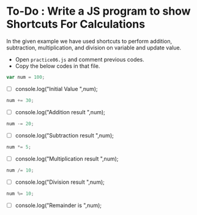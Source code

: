 # To-Do : Write a JS program to show Shortcuts For Calculations



In the given example we have used shortcuts to perform addition, subtraction, multiplication, and division on variable and update value.


- Open `practice06.js` and comment previous codes.
- Copy the below codes in that file.


```js
var num = 100;
```
* [ ]  console.log("Initial Value ",num);
```js
num += 30;
```
* [ ]  console.log("Addition result ",num);
```js
num -= 20;
```
* [ ]  console.log("Subtraction result ",num);
```js
num *= 5;
```
* [ ]  console.log("Multiplication result ",num);
```js
num /= 10;
```
* [ ]  console.log("Division result ",num);
```js
num %= 10;
```
* [ ]  console.log("Remainder is ",num);
